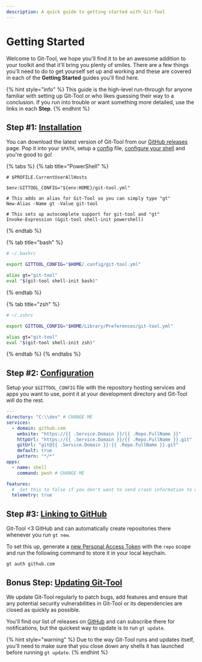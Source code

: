 ```yaml
---
description: A quick guide to getting started with Git-Tool
---
```


# Getting Started

Welcome to Git-Tool, we hope you'll find it to be an awesome addition to your toolkit and that it'll bring you plenty of smiles. There are a few things you'll need to do to get yourself set up and working and these are covered in each of the **Getting Started** guides you'll find here.

{% hint style="info" %}
This guide is the high-level run-through for anyone familiar with setting up Git-Tool or who likes guessing their way to a conclusion. If you run into trouble or want something more detailed, use the links in each **Step**.
{% endhint %}

## Step \#1: [Installation](installation.md)

You can download the latest version of Git-Tool from our [GitHub releases](https://github.com/SierraSoftworks/git-tool/releases) page. Pop it into your `$PATH`, setup a [config](../config/overview.md) file, [configure your shell](installation.md#setting-up-your-shell) and you're good to go!

{% tabs %}
{% tab title="PowerShell" %}
```text
# $PROFILE.CurrentUserAllHosts

$env:GITTOOL_CONFIG="${env:HOME}/git-tool.yml"

# This adds an alias for Git-Tool so you can simply type "gt"
New-Alias -Name gt -Value git-tool

# This sets up autocomplete support for git-tool and "gt"
Invoke-Expression (&git-tool shell-init powershell)
```
{% endtab %}

{% tab title="bash" %}
```bash
# ~/.bashrc

export GITTOOL_CONFIG="$HOME/.config/git-tool.yml"

alias gt="git-tool"
eval "$(git-tool shell-init bash)"
```
{% endtab %}

{% tab title="zsh" %}
```bash
# ~/.zshrc

export GITTOOL_CONFIG="$HOME/Library/Preferences/git-tool.yml"

alias gt="git-tool"
eval "$(git-tool shell-init zsh)"
```
{% endtab %}
{% endtabs %}

## Step \#2: [Configuration](../config/overview.md)

Setup your `$GITTOOL_CONFIG` file with the repository hosting services and apps you want to use, point it at your development directory and Git-Tool will do the rest.

```yaml
---
directory: "C:\\dev" # CHANGE ME
services:
  - domain: github.com
    website: "https://{{ .Service.Domain }}/{{ .Repo.FullName }}"
    httpUrl: "https://{{ .Service.Domain }}/{{ .Repo.FullName }}.git"
    gitUrl: "git@{{ .Service.Domain }}:{{ .Repo.FullName }}.git"
    default: true
    pattern: "*/*"
apps:
  - name: shell
    command: pwsh # CHANGE ME

features:
  #  Set this to false if you don't want to send crash information to us
  telemetry: true
```

## Step \#3: [Linking to GitHub](github.md)

Git-Tool &lt;3 GitHub and can automatically create repositories there whenever you run `gt new`.

To set this up, generate a [new Personal Access Token](https://github.com/settings/tokens/new?scopes=repo) with the `repo` scope and run the following command to store it in your local keychain.

```text
gt auth github.com
```

## Bonus Step: [Updating Git-Tool](updates.md)

We update Git-Tool regularly to patch bugs, add features and ensure that any potential security vulnerabilities in Git-Tool or its dependencies are closed as quickly as possible.

You'll find our list of releases on [GitHub](https://github.com/SierraSoftworks/git-tool/releases) and can subscribe there for notifications, but the quickest way to update is to run `gt update`.

{% hint style="warning" %}
Due to the way Git-Tool runs and updates itself, you'll need to make sure that you close down any shells it has launched before running `gt update`.
{% endhint %}

